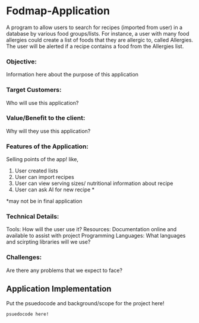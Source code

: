 # Fodmap-Application
A program to allow users to search for recipes (imported from user) in a database by various food groups/lists. 
For instance, a user with many food allergies could create a list of foods that they are allergic to, called Allergies. The user will be alerted if a recipe contains a food from the Allergies list. 

### Objective:   
Information here about the purpose of this application

### Target Customers:   
Who will use this application?

### Value/Benefit to the client:   
Why will they use this application?

### Features of the Application: 
Selling points of the app! 
like,
1. User created lists
2. User can import recipes
3. User can view serving sizes/ nutritional information about recipe
4. User can ask AI for new recipe *

*may not be in final application

### Technical Details: 
  Tools:  How will the user use it?
  Resources:  Documentation online and available to assist with project
  Programming Languages:  What languages and scirpting libraries will we use?

### Challenges: 
Are there any problems that we expect to face?

## Application Implementation
Put the psuedocode and background/scope for the project here!

```
psuedocode here!

```
